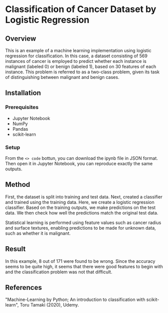 # Classification of Cancer Dataset by Logistic Regression

## Overview

This is an example of a machine learning implementation using logistic regression for classification. In this case, a dataset consisting of 569 instances of cancer is employed to predict whether each instance is malignant (labeled 0) or benign (labeled 1), based on 30 features of each instance. This problem is referred to as a two-class problem, given its task of distinguishing between malignant and benign cases.

## Installation

### Prerequisites
- Jupyter Notebook
- NumPy
- Pandas
- scikit-learn

### Setup
From the `<> code` bottun, you can download the ipynb file in JSON format. Then open it in Jupyter Notebook, you can reproduce exactly the same outputs.

## Method
First, the dataset is split into training and test data. Next, created a classifier and trained using the training data. Here, we create a logistic regression classifier. Based on the training outputs, we make predictions on the test data. We then check how well the predictions match the original test data.

Statistical learning is performed using feature values such as cancer radius and surface textures, enabling predictions to be made for unknown data, such as whether it is malignant.

## Result
In this example, 8 out of 171 were found to be wrong. Since the accuracy seems to be quite high, it seems that there were good features to begin with and the classification problem was not that difficult.



## References
"Machine-Learning by Python; An introduction to classification with scikit-learn", Toru Tamaki (2020), Udemy.



